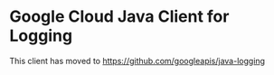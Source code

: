 Google Cloud Java Client for Logging
====================================

This client has moved to https://github.com/googleapis/java-logging